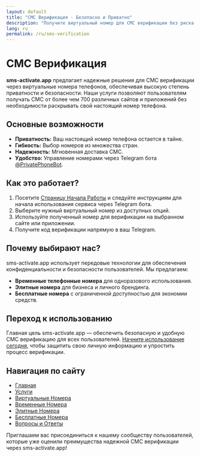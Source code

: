 ```yaml
---
layout: default
title: "СМС Верификация - Безопасно и Приватно"
description: "Получите виртуальный номер для СМС верификации без риска утечки личных данных."
lang: ru
permalink: /ru/sms-verification
---
```


# СМС Верификация

**sms-activate.app** предлагает надежные решения для СМС верификации через виртуальные номера телефонов, обеспечивая высокую степень приватности и безопасности. Наши услуги позволяют пользователям получать СМС от более чем 700 различных сайтов и приложений без необходимости раскрывать свой настоящий номер телефона.

## Основные возможности

- **Приватность:** Ваш настоящий номер телефона остается в тайне.
- **Гибкость:** Выбор номеров из множества стран.
- **Надежность:** Мгновенная доставка СМС.
- **Удобство:** Управление номерами через Telegram бота [@PrivatePhoneBot](https://t.me/PrivatePhoneBot).

## Как это работает?

1. Посетите [Страницу Начала Работы](/ru/get-started) и следуйте инструкциям для начала использования сервиса через Telegram бота.
2. Выберите нужный виртуальный номер из доступных опций.
3. Используйте полученный номер для верификации на выбранном сайте или приложении.
4. Получите код верификации напрямую в ваш Telegram.

## Почему выбирают нас?

sms-activate.app использует передовые технологии для обеспечения конфиденциальности и безопасности пользователей. Мы предлагаем:

- **Временные телефонные номера** для одноразового использования.
- **Элитные номера** для бизнеса и личного брендинга.
- **Бесплатные номера** с ограниченной доступностью для экономии средств.

## Переход к использованию

Главная цель sms-activate.app — обеспечить безопасную и удобную СМС верификацию для всех пользователей. [Начните использование сегодня](/ru/get-started), чтобы защитить свою личную информацию и упростить процесс верификации.

## Навигация по сайту

- [Главная](/ru/)
- [Услуги](/ru/services)
- [Виртуальные Номера](/ru/virtual-phone-numbers)
- [Временные Номера](/ru/temporary-phone-numbers)
- [Элитные Номера](/ru/elite-phone-numbers)
- [Бесплатные Номера](/ru/free-phone-numbers)
- [Вопросы и Ответы](/ru/faq)

Приглашаем вас присоединиться к нашему сообществу пользователей, которые уже оценили преимущества надежной СМС верификации через sms-activate.app!